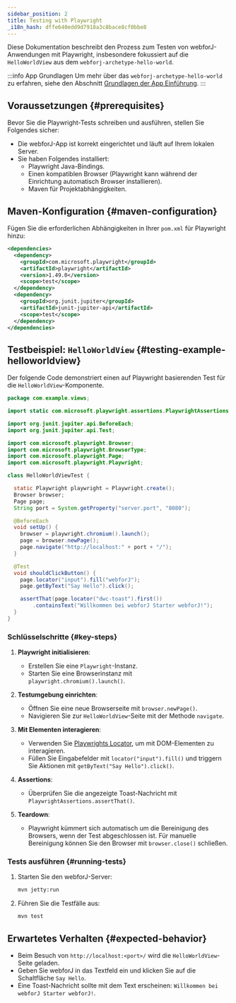 ```yaml
---
sidebar_position: 2
title: Testing with Playwright
_i18n_hash: dffe640edd9d7918a3c8bace8cf0bbe8
---
```

Diese Dokumentation beschreibt den Prozess zum Testen von webforJ-Anwendungen mit Playwright, insbesondere fokussiert auf die `HelloWorldView` aus dem `webforj-archetype-hello-world`.

:::info App Grundlagen
Um mehr über das `webforj-archetype-hello-world` zu erfahren, siehe den Abschnitt [Grundlagen der App Einführung](../../introduction/basics).
:::

## Voraussetzungen {#prerequisites}

Bevor Sie die Playwright-Tests schreiben und ausführen, stellen Sie Folgendes sicher:
- Die webforJ-App ist korrekt eingerichtet und läuft auf Ihrem lokalen Server.
- Sie haben Folgendes installiert:
  - Playwright Java-Bindings.
  - Einen kompatiblen Browser (Playwright kann während der Einrichtung automatisch Browser installieren).
  - Maven für Projektabhängigkeiten.

## Maven-Konfiguration {#maven-configuration}

Fügen Sie die erforderlichen Abhängigkeiten in Ihrer `pom.xml` für Playwright hinzu:

```xml title="pom.xml"
<dependencies>
  <dependency>
    <groupId>com.microsoft.playwright</groupId>
    <artifactId>playwright</artifactId>
    <version>1.49.0</version>
    <scope>test</scope>
  </dependency>
  <dependency>
    <groupId>org.junit.jupiter</groupId>
    <artifactId>junit-jupiter-api</artifactId>
    <scope>test</scope>
  </dependency>
</dependencies>
```

## Testbeispiel: `HelloWorldView` {#testing-example-helloworldview}

Der folgende Code demonstriert einen auf Playwright basierenden Test für die `HelloWorldView`-Komponente.

```java title="HelloWorldViewTest.java"
package com.example.views;

import static com.microsoft.playwright.assertions.PlaywrightAssertions.assertThat;

import org.junit.jupiter.api.BeforeEach;
import org.junit.jupiter.api.Test;

import com.microsoft.playwright.Browser;
import com.microsoft.playwright.BrowserType;
import com.microsoft.playwright.Page;
import com.microsoft.playwright.Playwright;

class HelloWorldViewTest {

  static Playwright playwright = Playwright.create();
  Browser browser;
  Page page;
  String port = System.getProperty("server.port", "8080");

  @BeforeEach
  void setUp() {
    browser = playwright.chromium().launch(); 
    page = browser.newPage();
    page.navigate("http://localhost:" + port + "/");
  }

  @Test
  void shouldClickButton() {
    page.locator("input").fill("webforJ");
    page.getByText("Say Hello").click();

    assertThat(page.locator("dwc-toast").first())
        .containsText("Willkommen bei webforJ Starter webforJ!");
  }
}
```

### Schlüsselschritte {#key-steps}

1. **Playwright initialisieren**:
   - Erstellen Sie eine `Playwright`-Instanz.
   - Starten Sie eine Browserinstanz mit `playwright.chromium().launch()`.

2. **Testumgebung einrichten**:
   - Öffnen Sie eine neue Browserseite mit `browser.newPage()`.
   - Navigieren Sie zur `HelloWorldView`-Seite mit der Methode `navigate`.

3. **Mit Elementen interagieren**:
   - Verwenden Sie [Playwrights Locator](https://playwright.dev/java/docs/api/class-locator), um mit DOM-Elementen zu interagieren.
   - Füllen Sie Eingabefelder mit `locator("input").fill()` und triggern Sie Aktionen mit `getByText("Say Hello").click()`.

4. **Assertions**:
   - Überprüfen Sie die angezeigte Toast-Nachricht mit `PlaywrightAssertions.assertThat()`.

5. **Teardown**:
   - Playwright kümmert sich automatisch um die Bereinigung des Browsers, wenn der Test abgeschlossen ist. Für manuelle Bereinigung können Sie den Browser mit `browser.close()` schließen.

### Tests ausführen {#running-tests}

1. Starten Sie den webforJ-Server:
   ```bash
   mvn jetty:run
   ```

2. Führen Sie die Testfälle aus:
   ```bash
   mvn test
   ```

## Erwartetes Verhalten {#expected-behavior}

- Beim Besuch von `http://localhost:<port>/` wird die `HelloWorldView`-Seite geladen.
- Geben Sie webforJ in das Textfeld ein und klicken Sie auf die Schaltfläche `Say Hello`.
- Eine Toast-Nachricht sollte mit dem Text erscheinen: `Willkommen bei webforJ Starter webforJ!`.
